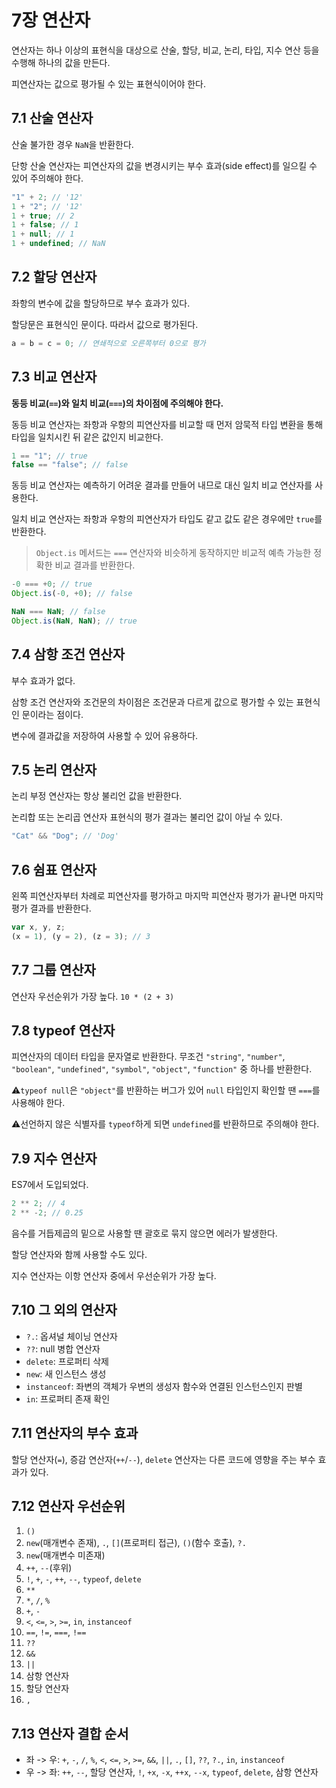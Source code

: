 # 7장 연산자

연산자는 하나 이상의 표현식을 대상으로 산술, 할당, 비교, 논리, 타입, 지수 연산 등을 수행해 하나의 값을 만든다.

피연산자는 값으로 평가될 수 있는 표현식이어야 한다.

## 7.1 산술 연산자

산술 불가한 경우 `NaN`을 반환한다.

단항 산술 연산자는 피연산자의 값을 변경시키는 부수 효과(side effect)를 일으킬 수 있어 주의해야 한다.

```js
"1" + 2; // '12'
1 + "2"; // '12'
1 + true; // 2
1 + false; // 1
1 + null; // 1
1 + undefined; // NaN
```

## 7.2 할당 연산자

좌항의 변수에 값을 할당하므로 부수 효과가 있다.

할당문은 표현식인 문이다. 따라서 값으로 평가된다.

```js
a = b = c = 0; // 연쇄적으로 오른쪽부터 0으로 평가
```

## 7.3 비교 연산자

**동등 비교(`==`)와 일치 비교(`===`)의 차이점에 주의해야 한다.**

동등 비교 연산자는 좌항과 우항의 피연산자를 비교할 때 먼저 암묵적 타입 변환을 통해 타입을 일치시킨 뒤 같은 값인지 비교한다.

```js
1 == "1"; // true
false == "false"; // false
```

동등 비교 연산자는 예측하기 어려운 결과를 만들어 내므로 대신 일치 비교 연산자를 사용한다.

일치 비교 연산자는 좌항과 우항의 피연산자가 타입도 같고 값도 같은 경우에만 `true`를 반환한다.

> `Object.is` 메서드는 `===` 연산자와 비슷하게 동작하지만 비교적 예측 가능한 정확한 비교 결과를 반환한다.

```js
-0 === +0; // true
Object.is(-0, +0); // false

NaN === NaN; // false
Object.is(NaN, NaN); // true
```

## 7.4 삼항 조건 연산자

부수 효과가 없다.

삼항 조건 연산자와 조건문의 차이점은 조건문과 다르게 값으로 평가할 수 있는 표현식인 문이라는 점이다.

변수에 결과값을 저장하여 사용할 수 있어 유용하다.

## 7.5 논리 연산자

논리 부정 연산자는 항상 불리언 값을 반환한다.

논리합 또는 논리곱 연산자 표현식의 평가 결과는 불리언 값이 아닐 수 있다.

```js
"Cat" && "Dog"; // 'Dog'
```

## 7.6 쉼표 연산자

왼쪽 피연산자부터 차례로 피연산자를 평가하고 마지막 피연산자 평가가 끝나면 마지막 평가 결과를 반환한다.

```js
var x, y, z;
(x = 1), (y = 2), (z = 3); // 3
```

## 7.7 그룹 연산자

연산자 우선순위가 가장 높다. `10 * (2 + 3)`

## 7.8 typeof 연산자

피연산자의 데이터 타입을 문자열로 반환한다. 무조건 `"string"`, `"number"`, `"boolean"`, `"undefined"`, `"symbol"`, `"object"`, `"function"` 중 하나를 반환한다.

⚠`typeof null`은 `"object"`를 반환하는 버그가 있어 `null` 타입인지 확인할 땐 `===`를 사용해야 한다.

⚠선언하지 않은 식별자를 `typeof`하게 되면 `undefined`를 반환하므로 주의해야 한다.

## 7.9 지수 연산자

ES7에서 도입되었다.

```js
2 ** 2; // 4
2 ** -2; // 0.25
```

음수를 거듭제곱의 밑으로 사용할 땐 괄호로 묶지 않으면 에러가 발생한다.

할당 연산자와 함께 사용할 수도 있다.

지수 연산자는 이항 연산자 중에서 우선순위가 가장 높다.

## 7.10 그 외의 연산자

- `?.`: 옵셔널 체이닝 연산자
- `??`: null 병합 연산자
- `delete`: 프로퍼티 삭제
- `new`: 새 인스턴스 생성
- `instanceof`: 좌변의 객체가 우변의 생성자 함수와 연결된 인스턴스인지 판별
- `in`: 프로퍼티 존재 확인

## 7.11 연산자의 부수 효과

할당 연산자(`=`), 증감 연산자(`++`/`--`), `delete` 연산자는 다른 코드에 영향을 주는 부수 효과가 있다.

## 7.12 연산자 우선순위

1. `()`
2. `new`(매개변수 존재), `.`, `[]`(프로퍼티 접근), `()`(함수 호출), `?.`
3. `new`(매개변수 미존재)
4. `++`, `--`(후위)
5. `!`, `+`, `-`, `++`, `--`, `typeof`, `delete`
6. `**`
7. `*`, `/`, `%`
8. `+`, `-`
9. `<`, `<=`, `>`, `>=`, `in`, `instanceof`
10. `==`, `!=`, `===`, `!==`
11. `??`
12. `&&`
13. `||`
14. 삼항 연산자
15. 할당 연산자
16. `,`

## 7.13 연산자 결합 순서

- 좌 -> 우: `+`, `-`, `/`, `%`, `<`, `<=`, `>`, `>=`, `&&`, `||`, `.`, `[]`, `??`, `?.`, `in`, `instanceof`
- 우 -> 좌: `++`, `--`, 할당 연산자, `!`, `+x`, `-x`, `++x`, `--x`, `typeof`, `delete`, 삼항 연산자
